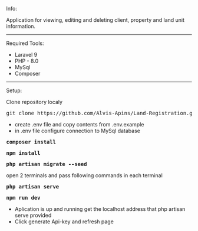 <p>
Info:
</p>

Application for viewing, editing and deleting client, property and land unit information.

---

Required Tools:
<ul>
<li>Laravel 9</li>
<li>PHP - 8.0</li>
<li>MySql</li>
<li>Composer</li>
</ul>

---

<p>
Setup:
</p>
Clone repository localy
<pre>git clone https://github.com/Alvis-Apins/Land-Registration.git</pre>
<ul>
<li>create .env file and copy contents from .env.example</li>
<li>in .env file configure connection to MySql database</li>
</ul>
<pre>
<b>composer install</b>
</pre>
<pre>
<b>npm install</b>
</pre>
<pre>
<b>php artisan migrate --seed</b>
</pre>
open 2 terminals and pass following commands in each terminal
<pre>
<b>php artisan serve</b>
</pre>
<pre>
<b>npm run dev</b>
</pre>
<ul>
<li>Aplication is up and running get the localhost address that php artisan serve provided</li>
<li>Click generate Api-key and refresh page</li>
</ul>




